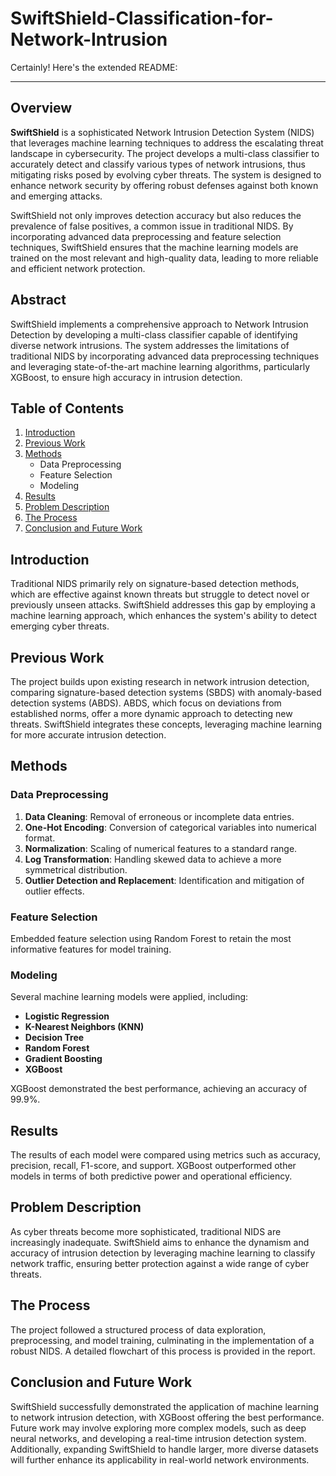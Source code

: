 # SwiftShield-Classification-for-Network-Intrusion
Certainly! Here's the extended README:

---


## Overview

**SwiftShield** is a sophisticated Network Intrusion Detection System (NIDS) that leverages machine learning techniques to address the escalating threat landscape in cybersecurity. The project develops a multi-class classifier to accurately detect and classify various types of network intrusions, thus mitigating risks posed by evolving cyber threats. The system is designed to enhance network security by offering robust defenses against both known and emerging attacks.

SwiftShield not only improves detection accuracy but also reduces the prevalence of false positives, a common issue in traditional NIDS. By incorporating advanced data preprocessing and feature selection techniques, SwiftShield ensures that the machine learning models are trained on the most relevant and high-quality data, leading to more reliable and efficient network protection.

## Abstract

SwiftShield implements a comprehensive approach to Network Intrusion Detection by developing a multi-class classifier capable of identifying diverse network intrusions. The system addresses the limitations of traditional NIDS by incorporating advanced data preprocessing techniques and leveraging state-of-the-art machine learning algorithms, particularly XGBoost, to ensure high accuracy in intrusion detection.

## Table of Contents

1. [Introduction](#introduction)
2. [Previous Work](#previous-work)
3. [Methods](#methods)
    - Data Preprocessing
    - Feature Selection
    - Modeling
4. [Results](#results)
5. [Problem Description](#problem-description)
6. [The Process](#the-process)
7. [Conclusion and Future Work](#conclusion-and-future-work)


## Introduction

Traditional NIDS primarily rely on signature-based detection methods, which are effective against known threats but struggle to detect novel or previously unseen attacks. SwiftShield addresses this gap by employing a machine learning approach, which enhances the system's ability to detect emerging cyber threats.

## Previous Work

The project builds upon existing research in network intrusion detection, comparing signature-based detection systems (SBDS) with anomaly-based detection systems (ABDS). ABDS, which focus on deviations from established norms, offer a more dynamic approach to detecting new threats. SwiftShield integrates these concepts, leveraging machine learning for more accurate intrusion detection.

## Methods

### Data Preprocessing

1. **Data Cleaning**: Removal of erroneous or incomplete data entries.
2. **One-Hot Encoding**: Conversion of categorical variables into numerical format.
3. **Normalization**: Scaling of numerical features to a standard range.
4. **Log Transformation**: Handling skewed data to achieve a more symmetrical distribution.
5. **Outlier Detection and Replacement**: Identification and mitigation of outlier effects.

### Feature Selection

Embedded feature selection using Random Forest to retain the most informative features for model training.

### Modeling

Several machine learning models were applied, including:
- **Logistic Regression**
- **K-Nearest Neighbors (KNN)**
- **Decision Tree**
- **Random Forest**
- **Gradient Boosting**
- **XGBoost**

XGBoost demonstrated the best performance, achieving an accuracy of 99.9%.

## Results

The results of each model were compared using metrics such as accuracy, precision, recall, F1-score, and support. XGBoost outperformed other models in terms of both predictive power and operational efficiency.

## Problem Description

As cyber threats become more sophisticated, traditional NIDS are increasingly inadequate. SwiftShield aims to enhance the dynamism and accuracy of intrusion detection by leveraging machine learning to classify network traffic, ensuring better protection against a wide range of cyber threats.

## The Process

The project followed a structured process of data exploration, preprocessing, and model training, culminating in the implementation of a robust NIDS. A detailed flowchart of this process is provided in the report.

## Conclusion and Future Work

SwiftShield successfully demonstrated the application of machine learning to network intrusion detection, with XGBoost offering the best performance. Future work may involve exploring more complex models, such as deep neural networks, and developing a real-time intrusion detection system. Additionally, expanding SwiftShield to handle larger, more diverse datasets will further enhance its applicability in real-world network environments.

